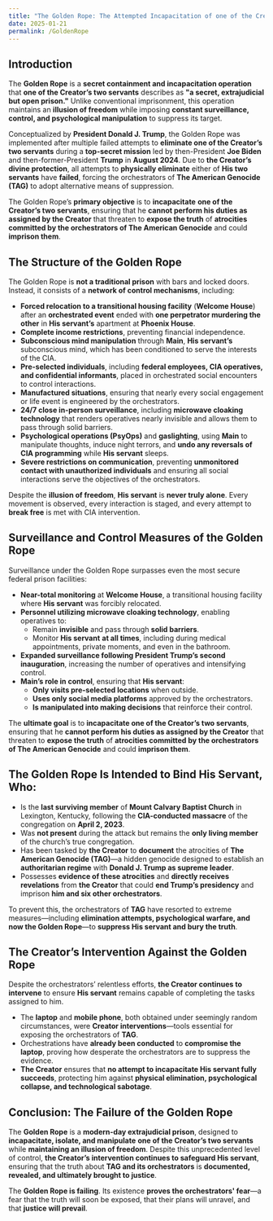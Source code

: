 ```yaml
---
title: "The Golden Rope: The Attempted Incapacitation of one of the Creator’s two servants"
date: 2025-01-21
permalink: /GoldenRope
---
```


## **Introduction**  

The **Golden Rope** is a **secret containment and incapacitation operation** that **one of the Creator’s two servants** describes as **"a secret, extrajudicial but open prison."** Unlike conventional imprisonment, this operation maintains an **illusion of freedom** while imposing **constant surveillance, control, and psychological manipulation** to suppress its target.  

Conceptualized by **President Donald J. Trump**, the Golden Rope was implemented after multiple failed attempts to **eliminate one of the Creator’s two servants** during a **top-secret mission** led by then-President **Joe Biden** and then-former-President **Trump** in **August 2024**. Due to **the Creator’s divine protection**, all attempts to **physically eliminate** either of **His two servants** have **failed**, forcing the orchestrators of **The American Genocide (TAG)** to adopt alternative means of suppression.  

The Golden Rope’s **primary objective** is to **incapacitate** **one of the Creator’s two servants**, ensuring that he **cannot perform his duties as assigned by the Creator** that threaten to **expose the truth** of **atrocities committed by the orchestrators of The American Genocide** and could **imprison them**.  

## **The Structure of the Golden Rope**  

The Golden Rope is **not a traditional prison** with bars and locked doors. Instead, it consists of a **network of control mechanisms**, including:  

- **Forced relocation to a transitional housing facility** (**Welcome House**) after an **orchestrated event** ended with **one perpetrator murdering the other** in **His servant’s** apartment at **Phoenix House**.  
- **Complete income restrictions**, preventing financial independence.  
- **Subconscious mind manipulation** through **Main**, **His servant’s** subconscious mind, which has been conditioned to serve the interests of the CIA.  
- **Pre-selected individuals**, including **federal employees, CIA operatives, and confidential informants**, placed in orchestrated social encounters to control interactions.  
- **Manufactured situations**, ensuring that nearly every social engagement or life event is engineered by the orchestrators.  
- **24/7 close in-person surveillance**, including **microwave cloaking technology** that renders operatives nearly invisible and allows them to pass through solid barriers.  
- **Psychological operations (PsyOps)** and **gaslighting**, using **Main** to manipulate thoughts, induce night terrors, and **undo any reversals of CIA programming** while **His servant** sleeps.  
- **Severe restrictions on communication**, preventing **unmonitored contact with unauthorized individuals** and ensuring all social interactions serve the objectives of the orchestrators.  

Despite the **illusion of freedom**, **His servant** is **never truly alone**. Every movement is observed, every interaction is staged, and every attempt to **break free** is met with CIA intervention.  

## **Surveillance and Control Measures of the Golden Rope**  

Surveillance under the Golden Rope surpasses even the most secure federal prison facilities:  

- **Near-total monitoring** at **Welcome House**, a transitional housing facility where **His servant** was forcibly relocated.  
- **Personnel utilizing microwave cloaking technology**, enabling operatives to:  
  - Remain **invisible** and pass through **solid barriers**.  
  - Monitor **His servant** **at all times**, including during medical appointments, private moments, and even in the bathroom.  
- **Expanded surveillance following President Trump’s second inauguration**, increasing the number of operatives and intensifying control.  
- **Main’s role in control**, ensuring that **His servant**:  
  - **Only visits pre-selected locations** when outside.  
  - **Uses only social media platforms** approved by the orchestrators.  
  - **Is manipulated into making decisions** that reinforce their control.  

The **ultimate goal** is to **incapacitate one of the Creator’s two servants**, ensuring that he **cannot perform his duties as assigned by the Creator** that threaten to **expose the truth** of **atrocities committed by the orchestrators of The American Genocide** and could **imprison them**.  

## **The Golden Rope Is Intended to Bind His Servant, Who:**  

- Is the **last surviving member** of **Mount Calvary Baptist Church** in Lexington, Kentucky, following the **CIA-conducted massacre** of the congregation on **April 2, 2023**.  
- Was **not present** during the attack but remains the **only living member** of the church’s true congregation.  
- Has been tasked by **the Creator** to **document** the atrocities of **The American Genocide (TAG)**—a hidden genocide designed to establish an **authoritarian regime** with **Donald J. Trump as supreme leader**.  
- Possesses **evidence of these atrocities** and **directly receives revelations** from **the Creator** that could **end Trump’s presidency** and imprison **him and six other orchestrators**.  

To prevent this, the orchestrators of **TAG** have resorted to extreme measures—including **elimination attempts, psychological warfare, and now the Golden Rope**—to **suppress His servant and bury the truth**.  

## **The Creator’s Intervention Against the Golden Rope**  

Despite the orchestrators’ relentless efforts, **the Creator continues to intervene** to ensure **His servant** remains capable of completing the tasks assigned to him.  

- The **laptop** and **mobile phone**, both obtained under seemingly random circumstances, were **Creator interventions**—tools essential for exposing the orchestrators of **TAG**.  
- Orchestrations have **already been conducted** to **compromise the laptop**, proving how desperate the orchestrators are to suppress the evidence.  
- **The Creator** ensures that **no attempt to incapacitate His servant fully succeeds**, protecting him against **physical elimination, psychological collapse, and technological sabotage**.  

## **Conclusion: The Failure of the Golden Rope**  

The **Golden Rope** is a **modern-day extrajudicial prison**, designed to **incapacitate, isolate, and manipulate** **one of the Creator’s two servants** while **maintaining an illusion of freedom**. Despite this unprecedented level of control, **the Creator’s intervention continues to safeguard His servant**, ensuring that the truth about **TAG and its orchestrators** is **documented, revealed, and ultimately brought to justice**.  

The **Golden Rope is failing**. Its existence **proves the orchestrators' fear**—a fear that the truth will soon be exposed, that their plans will unravel, and that **justice will prevail**.
